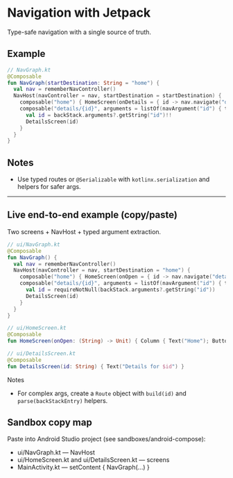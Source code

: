 # Navigation with Jetpack

Type-safe navigation with a single source of truth.

## Example

```kotlin
// NavGraph.kt
@Composable
fun NavGraph(startDestination: String = "home") {
  val nav = rememberNavController()
  NavHost(navController = nav, startDestination = startDestination) {
    composable("home") { HomeScreen(onDetails = { id -> nav.navigate("details/$id") }) }
    composable("details/{id}", arguments = listOf(navArgument("id") { type = NavType.StringType })) { backStack ->
      val id = backStack.arguments?.getString("id")!!
      DetailsScreen(id)
    }
  }
}
```

## Notes

- Use typed routes or `@Serializable` with `kotlinx.serialization` and helpers for safer args.

---

## Live end-to-end example (copy/paste)

Two screens + NavHost + typed argument extraction.

```kotlin
// ui/NavGraph.kt
@Composable
fun NavGraph() {
  val nav = rememberNavController()
  NavHost(navController = nav, startDestination = "home") {
    composable("home") { HomeScreen(onOpen = { id -> nav.navigate("details/$id") }) }
    composable("details/{id}", arguments = listOf(navArgument("id") { type = NavType.StringType })) { backStack ->
      val id = requireNotNull(backStack.arguments?.getString("id"))
      DetailsScreen(id)
    }
  }
}
```

```kotlin
// ui/HomeScreen.kt
@Composable
fun HomeScreen(onOpen: (String) -> Unit) { Column { Text("Home"); Button({ onOpen("42") }) { Text("Open 42") } } }
```

```kotlin
// ui/DetailsScreen.kt
@Composable
fun DetailsScreen(id: String) { Text("Details for $id") }
```

Notes

- For complex args, create a `Route` object with `build(id)` and `parse(backStackEntry)` helpers.

## Sandbox copy map

Paste into Android Studio project (see sandboxes/android-compose):

- ui/NavGraph.kt — NavHost
- ui/HomeScreen.kt and ui/DetailsScreen.kt — screens
- MainActivity.kt — setContent { NavGraph(...) }

